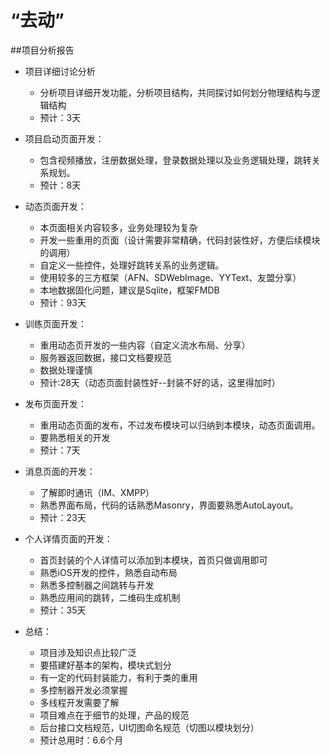 # “去动”
##项目分析报告
- 项目详细讨论分析
  + 分析项目详细开发功能，分析项目结构，共同探讨如何划分物理结构与逻辑结构
  + 预计：3天

- 项目启动页面开发：
  + 包含视频播放，注册数据处理，登录数据处理以及业务逻辑处理，跳转关系规划。
  + 预计：8天

- 动态页面开发：
  + 本页面相关内容较多，业务处理较为复杂
  + 开发一些重用的页面（设计需要非常精确，代码封装性好，方便后续模块的调用）
  + 自定义一些控件，处理好跳转关系的业务逻辑。
  + 使用较多的三方框架（AFN、SDWebImage、YYText、友盟分享）
  + 本地数据固化问题，建议是Sqlite，框架FMDB
  + 预计：93天

- 训练页面开发：
  + 重用动态页开发的一些内容（自定义流水布局、分享）
  + 服务器返回数据，接口文档要规范
  + 数据处理谨慎
  + 预计:28天（动态页面封装性好--封装不好的话，这里得加时）

- 发布页面开发：
  + 重用动态页面的发布，不过发布模块可以归纳到本模块，动态页面调用。
  + 要熟悉相关的开发
  + 预计：7天

- 消息页面的开发：
  + 了解即时通讯（IM、XMPP）
  + 熟悉界面布局，代码的话熟悉Masonry，界面要熟悉AutoLayout。
  + 预计：23天

- 个人详情页面的开发：
  + 首页封装的个人详情可以添加到本模块，首页只做调用即可
  + 熟悉iOS开发的控件，熟悉自动布局
  + 熟悉多控制器之间跳转与开发
  + 熟悉应用间的跳转，二维码生成机制
  + 预计：35天

- 总结：
  + 项目涉及知识点比较广泛
  + 要搭建好基本的架构，模块式划分
  + 有一定的代码封装能力，有利于类的重用
  + 多控制器开发必须掌握
  + 多线程开发需要了解
  + 项目难点在于细节的处理，产品的规范
  + 后台接口文档规范，UI切图命名规范（切图以模块划分）
  + 预计总用时：6.6个月